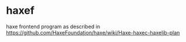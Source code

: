 # haxef

haxe frontend program as described in https://github.com/HaxeFoundation/haxe/wiki/Haxe-haxec-haxelib-plan